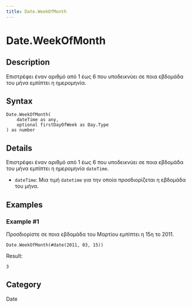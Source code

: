 ```yaml
---
title: Date.WeekOfMonth
---
```


# Date.WeekOfMonth


## Description

Επιστρέφει έναν αριθμό από 1 έως 6 που υποδεικνύει σε ποια εβδομάδα του μήνα εμπίπτει η ημερομηνία.


## Syntax

```powerquery
Date.WeekOfMonth(
    dateTime as any,
    optional firstDayOfWeek as Day.Type
) as number
```


## Details

Επιστρέφει έναν αριθμό από 1 έως 6 που υποδεικνύει σε ποια εβδομάδα του μήνα εμπίπτει η ημερομηνία <code>dateTime</code>. <ul>        <li><code>dateTime</code>: Μια τιμή <code>datetime</code> για την οποία προσδιορίζεται η εβδομάδα του μήνα.</li>      </ul>


## Examples

### Example #1 
Προσδιορίστε σε ποια εβδομάδα του Μαρτίου εμπίπτει η 15η το 2011.
```powerquery
Date.WeekOfMonth(#date(2011, 03, 15))
```

Result: 
```powerquery
3
```




## Category
Date
